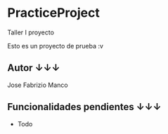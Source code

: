 # PracticeProject
Taller I proyecto

Esto es un proyecto de prueba :v

## Autor ↓↓↓ 

Jose Fabrizio Manco

## Funcionalidades pendientes ↓↓↓

* Todo

